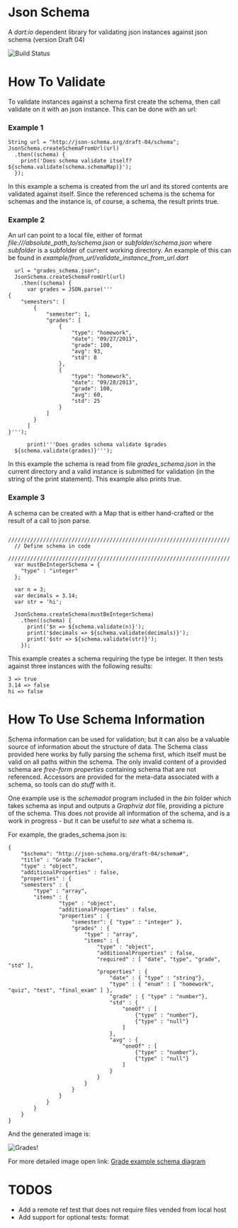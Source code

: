 # Json Schema

  A *dart:io* dependent library for validating json instances against json schema (version Draft 04)

![Build Status](https://travis-ci.org/workiva/json_schema.svg)


# How To Validate

  To validate instances against a schema first create the schema, then
  call validate on it with an json instance. This can be done with an
  url:

### Example 1  

    String url = "http://json-schema.org/draft-04/schema";
    JsonSchema.createSchemaFromUrl(url)
      .then((schema) {
        print('Does schema validate itself? ${schema.validate(schema.schemaMap)}');
      });

  In this example a schema is created from the url and its stored
  contents are validated against itself. Since the referenced schema
  is the schema for schemas and the instance is, of course, a schema,
  the result prints true.

### Example 2
  
  An url can point to a local file, either of format
  _file:///absolute\_path\_to/schema.json_ or _subfolder/schema.json_
  where _subfolder_ is a subfolder of current working directory. An
  example of this can be found in
  _example/from\_url/validate\_instance\_from\_url.dart_

      url = "grades_schema.json";
      JsonSchema.createSchemaFromUrl(url)
        .then((schema) {
          var grades = JSON.parse('''
    {
        "semesters": [
            {
                "semester": 1,
                "grades": [
                    {
                        "type": "homework",
                        "date": "09/27/2013",
                        "grade": 100,
                        "avg": 93,
                        "std": 8
                    },
                    {
                        "type": "homework",
                        "date": "09/28/2013",
                        "grade": 100,
                        "avg": 60,
                        "std": 25
                    }
                ]  
            }
          ]
    }''');
          
          print('''Does grades schema validate $grades
      ${schema.validate(grades)}''');

  In this example the schema is read from file _grades\_schema.json_
  in the current directory and a valid instance is submitted for
  validation (in the string of the print statement). This example also
  prints true.

### Example 3

  A schema can be created with a Map that is either hand-crafted or
  the result of a call to json parse.

      //////////////////////////////////////////////////////////////////////
      // Define schema in code
      //////////////////////////////////////////////////////////////////////
      var mustBeIntegerSchema = {
        "type" : "integer"
      };
    
      var n = 3;
      var decimals = 3.14;
      var str = 'hi';
    
      JsonSchema.createSchema(mustBeIntegerSchema)
        .then((schema) {
          print('$n => ${schema.validate(n)}');
          print('$decimals => ${schema.validate(decimals)}');
          print('$str => ${schema.validate(str)}');
        });

  This example creates a schema requiring the type be integer. It then
  tests against three instances with the following results:

    3 => true
    3.14 => false
    hi => false

# How To Use Schema Information

  Schema information can be used for validation; but it can also be a
  valuable source of information about the structure of data. The
  Schema class provided here works by fully parsing the schema first,
  which itself must be valid on all paths within the schema. The only
  invalid content of a provided schema are _free-form properties_
  containing schema that are not referenced. Accessors are provided
  for the meta-data associated with a schema, so tools can do *stuff*
  with it. 

  One example use is the _schemadot_ program included in the _bin_
  folder which takes schema as input and outputs a _Graphviz_ _dot_
  file, providing a picture of the schema. This does not provide all
  information of the schema, and is a work in progress - but it can be
  useful to *see* what a schema is.

  For example, the grades_schema.json is:

    {
        "$schema": "http://json-schema.org/draft-04/schema#",
        "title" : "Grade Tracker",
        "type" : "object",
        "additionalProperties" : false,
        "properties" : {
    	"semesters" : {
    	    "type" : "array",
    	    "items" : {
                    "type" : "object",
                    "additionalProperties" : false,
                    "properties" : {
                        "semester": { "type" : "integer" },
                        "grades" : {
                            "type" : "array",
                            "items" : {
                                "type" : "object",
                                "additionalProperties" : false,
                                "required" : [ "date", "type", "grade", "std" ],
                                "properties" : {
                                    "date" : { "type" : "string"},
                                    "type" : { "enum" : [ "homework", "quiz", "test", "final_exam" ] },
                                    "grade" : { "type" : "number"},
                                    "std" : { 
                                        "oneOf" : [ 
                                            {"type" : "number"}, 
                                            {"type" : "null"}
                                        ] 
                                    },
                                    "avg" : { 
                                        "oneOf" : [ 
                                            {"type" : "number"}, 
                                            {"type" : "null"}
                                        ] 
                                    }
                                }
                            }
                        }
                    }
                }
      	    }
        }
    }

  And the generated image is:

  ![Grades!](https://raw.github.com/patefacio/json_schema/master/example/from_url/grades_schema.png)  

  For more detailed image open link:
  <a href="https://raw.github.com/patefacio/json_schema/master/example/from_url/grades_schema.png"
  target="_blank">Grade example schema diagram</a>

# TODOS
  
  * Add a remote ref test that does not require files vended from local host
  * Add support for optional tests: format

